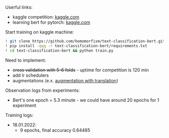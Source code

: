 Userful links:

- kaggle competition: [kaggle.com](https://www.kaggle.com/c/contradictory-my-dear-watson/data)
- learning bert for
  pytorch: [kaggle.com](https://www.kaggle.com/vbookshelf/basics-of-bert-and-xlm-roberta-pytorch/notebook)

Start training on kaggle machine:

```bash
! git clone https://github.com/homomorfism/text-classification-bert.git || (cd text-classification-bert ; git pull)
! pip install -qqq -r text-classification-bert/requirements.txt
! cd text-classification-bert && python train.py
```

Need to implement:

- ~~cross validation with 5-6 folds~~ - uptime for competition is 120 min
- add lr schedulers
- augmentations (e.x. [augmentation with translation]())

Observation logs from experiments:

- Bert's one epoch = 5.3 minute - we could have around 20 epochs for 1 experiment

Training logs:

- 18.01.2022:
  - 9 epochs, final accuracy 0.64485